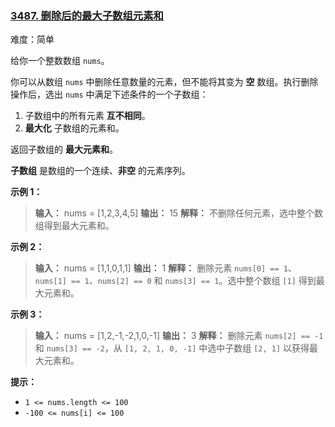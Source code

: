 ### [3487\. 删除后的最大子数组元素和](https://leetcode.cn/problems/maximum-unique-subarray-sum-after-deletion/)

难度：简单

给你一个整数数组 `nums`。

你可以从数组 `nums` 中删除任意数量的元素，但不能将其变为 **空** 数组。执行删除操作后，选出 `nums` 中满足下述条件的一个子数组：

1. 子数组中的所有元素 **互不相同**。
2. **最大化** 子数组的元素和。

返回子数组的 **最大元素和**。

**子数组** 是数组的一个连续、**非空** 的元素序列。

**示例 1：**

> **输入：** nums = [1,2,3,4,5]
> **输出：** 15
> **解释：**
> 不删除任何元素，选中整个数组得到最大元素和。

**示例 2：**

> **输入：** nums = [1,1,0,1,1]
> **输出：** 1
> **解释：**
> 删除元素 `nums[0] == 1`、`nums[1] == 1`、`nums[2] == 0` 和 `nums[3] == 1`。选中整个数组 `[1]` 得到最大元素和。

**示例 3：**

> **输入：** nums = [1,2,-1,-2,1,0,-1]
> **输出：** 3
> **解释：**
> 删除元素 `nums[2] == -1` 和 `nums[3] == -2`，从 `[1, 2, 1, 0, -1]` 中选中子数组 `[2, 1]` 以获得最大元素和。

**提示：**

- `1 <= nums.length <= 100`
- `-100 <= nums[i] <= 100`

